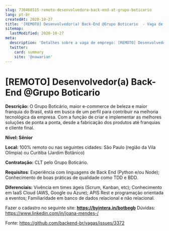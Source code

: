 ```yaml
---
slug: 730468515-remoto-desenvolvedora-back-end-at-grupo-boticario
lang: pt-br
createdAt: 2020-10-27
title: '[REMOTO] Desenvolvedor(a) Back-End @Grupo Boticario  - Vaga de Emprego'
sitemap:
  lastModified: 2020-10-27
meta:
  description: 'Detalhes sobre a vaga de emprego: [REMOTO] Desenvolvedor(a) Back-End @Grupo Boticario '
  twitter:
    card: summary
    site: '@nawarian'
---
```


# [REMOTO] Desenvolvedor(a) Back-End @Grupo Boticario 


**Descrição:** O Grupo Boticário, maior e-commerce de beleza e maior franquia do Brasil, está em busca de um perfil para contribuir na melhoria tecnológica da empresa. Com a função de criar e implementar as melhores soluções de ponta a ponta, desde a fabricação dos produtos até franquias e cliente final. 

**Nível: Sênior**

 **Local:** 100% remoto ou nas seguintes cidades: São Paulo (região da Vila Olímpia) ou Curitiba (Jardim Botânico) 

**Contratação:** CLT pelo Grupo Boticário.

 **Requisitos**: 
Experiência com linguagens de Back End (Python e/ou Node); 
Conhecimento de boas práticas de qualidade como TDD e BDD. 

**Diferenciais:** 
Vivência em times ágeis (Scrum, Kanban, etc); 
Conhecimento em IaaS Cloud (AWS, Google ou Azure); 
APIS Rest e programação orientada a eventos; 
Familiaridade em banco de dados relacional e não relacional.

 Fazer o cadastro no seguinte site: **https://byintera.in/botbegb** 
Dúvidas: https://www.linkedin.com/in/joana-mendes-/


Fonte: https://github.com/backend-br/vagas/issues/3372